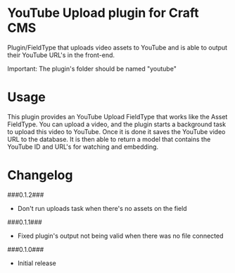 YouTube Upload plugin for Craft CMS
=================

Plugin/FieldType that uploads video assets to YouTube and is able to output their YouTube URL's in the front-end.

Important:
The plugin's folder should be named "youtube"

Usage
=================
This plugin provides an YouTube Upload FieldType that works like the Asset FieldType. 
You can upload a video, and the plugin starts a background task to upload this video to YouTube.
Once it is done it saves the YouTube video URL to the database.
It is then able to return a model that contains the YouTube ID and URL's for watching and embedding.

Changelog
=================
###0.1.2###
 - Don't run uploads task when there's no assets on the field

###0.1.1###
 - Fixed plugin's output not being valid when there was no file connected

###0.1.0###
 - Initial release